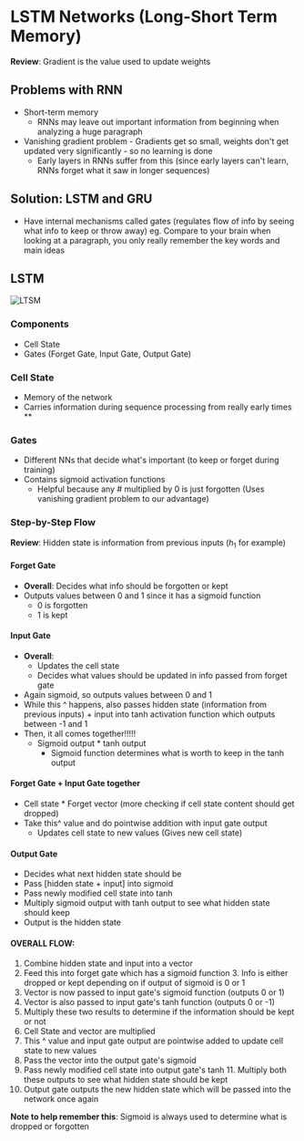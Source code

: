 # LSTM Networks (Long-Short Term Memory)

**Review**: Gradient is the value used to update weights

## Problems with RNN
- Short-term memory
  - RNNs may leave out important information from beginning when analyzing a huge paragraph
- Vanishing gradient problem - Gradients get so small, weights don't get updated very significantly - so no learning is done
  - Early layers in RNNs suffer from this (since early layers can't learn, RNNs forget what it saw in longer sequences)

## Solution: LSTM and GRU
- Have internal mechanisms called gates (regulates flow of info by seeing what info to keep or throw away) 
  eg. Compare to your brain when looking at a paragraph, you only really remember the key words and main ideas

## LSTM

![LTSM](https://upload.wikimedia.org/wikipedia/commons/3/3b/The\_LSTM\_cell.png)

### Components
- Cell State
- Gates (Forget Gate, Input Gate, Output Gate)

### Cell State
- Memory of the network
- Carries information during sequence processing from really early times **

### Gates
- Different NNs that decide what's important (to keep or forget during training)
- Contains sigmoid activation functions
  - Helpful because any # multiplied by 0 is just forgotten (Uses vanishing gradient problem to our advantage)

### Step-by-Step Flow
**Review**: Hidden state is information from previous inputs ($h_1$ for example)

#### Forget Gate
- **Overall**: Decides what info should be forgotten or kept
- Outputs values between 0 and 1 since it has a sigmoid function
  - 0 is forgotten
  - 1 is kept

#### Input Gate
- **Overall**: 
  - Updates the cell state
  - Decides what values should be updated in info passed from forget gate
- Again sigmoid, so outputs values between 0 and 1
- While this ^ happens, also passes hidden state (information from previous inputs) + input into tanh activation function which outputs between -1 and 1
- Then, it all comes together!!!!!
  - Sigmoid output * tanh output
    - Sigmoid function determines what is worth to keep in the tanh output

#### Forget Gate + Input Gate together
- Cell state * Forget vector (more checking if cell state content should get dropped)
- Take this^ value and do pointwise addition with input gate output
  - Updates cell state to new values (Gives new cell state)

#### Output Gate
- Decides what next hidden state should be
- Pass [hidden state + input] into sigmoid
- Pass newly modified cell state into tanh 
- Multiply sigmoid output with tanh output to see what hidden state should keep
- Output is the hidden state

#### OVERALL FLOW: 
1. Combine hidden state and input into a vector 
2. Feed this into forget gate which has a sigmoid function 3. Info is either dropped or kept depending on if output of sigmoid is 0 or 1 
4. Vector is now passed to input gate's sigmoid function (outputs 0 or 1)
5. Vector is also passed to input gate's tanh function (outputs 0 or -1) 
6. Multiply these two results to determine if the information should be kept or not
7. Cell State and vector are multiplied 
8. This ^ value and input gate output are pointwise added to update cell state to new values 
9. Pass the vector into the output gate's sigmoid 
10. Pass newly modified cell state into output gate's tanh 11. Multiply both these outputs to see what hidden state should be kept 
12. Output gate outputs the new hidden state which will be passed into the network once again

**Note to help remember this**: Sigmoid is always used to determine what is dropped or forgotten










